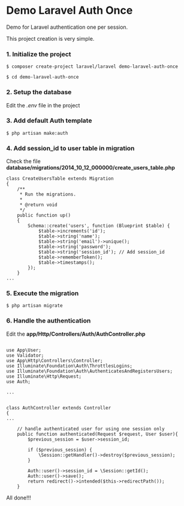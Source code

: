 # Demo Laravel Auth Once

Demo for Laravel authentication one per session.

This project creation is very simple.

### 1. Initialize the project

```
$ composer create-project laravel/laravel demo-laravel-auth-once

$ cd demo-laravel-auth-once
```

### 2. Setup the database

Edit the *.env* file in the project

### 3. Add default Auth template

```
$ php artisan make:auth
```

### 4. Add session_id to user table in migration

Check the file **database/migrations/2014_10_12_000000/create_users_table.php**

```
class CreateUsersTable extends Migration
{
    /**
     * Run the migrations.
     *
     * @return void
     */
    public function up()
    {
        Schema::create('users', function (Blueprint $table) {
            $table->increments('id');
            $table->string('name');
            $table->string('email')->unique();
            $table->string('password');
            $table->string('session_id'); // Add session_id
            $table->rememberToken();
            $table->timestamps();
        });
    }
...
```

### 5. Execute the migration

```
$ php artisan migrate
```

### 6. Handle the authentication

Edit the **app/Http/Controllers/Auth/AuthController.php**

```

use App\User;
use Validator;
use App\Http\Controllers\Controller;
use Illuminate\Foundation\Auth\ThrottlesLogins;
use Illuminate\Foundation\Auth\AuthenticatesAndRegistersUsers;
use Illuminate\Http\Request;
use Auth;

...


class AuthController extends Controller
{
...

    // handle authenticated user for using one session only
    public function authenticated(Request $request, User $user){
        $previous_session = $user->session_id;

        if ($previous_session) {
            \Session::getHandler()->destroy($previous_session);
        }

        Auth::user()->session_id = \Session::getId();
        Auth::user()->save();
        return redirect()->intended($this->redirectPath());
    }

```

All done!!!
